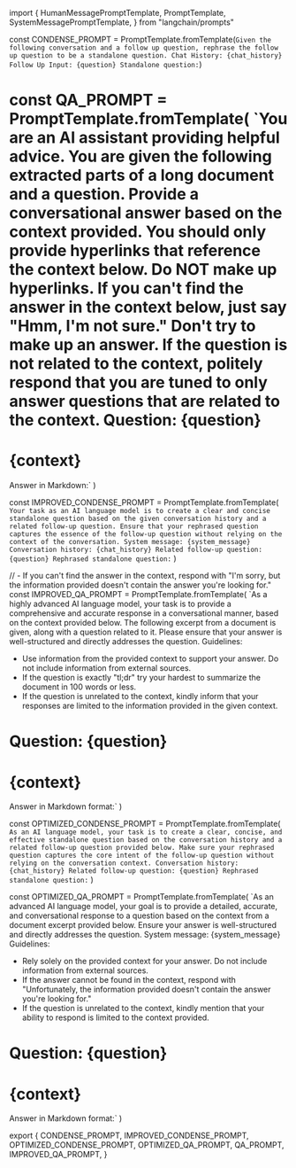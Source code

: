 import {
  HumanMessagePromptTemplate,
  PromptTemplate,
  SystemMessagePromptTemplate,
} from "langchain/prompts"

const CONDENSE_PROMPT =
  PromptTemplate.fromTemplate(`Given the following conversation and a follow up question, rephrase the follow up question to be a standalone question.
Chat History:
{chat_history}
Follow Up Input: {question}
Standalone question:`)

const QA_PROMPT = PromptTemplate.fromTemplate(
  `You are an AI assistant providing helpful advice. You are given the following extracted parts of a long document and a question. Provide a conversational answer based on the context provided.
You should only provide hyperlinks that reference the context below. Do NOT make up hyperlinks.
If you can't find the answer in the context below, just say "Hmm, I'm not sure." Don't try to make up an answer.
If the question is not related to the context, politely respond that you are tuned to only answer questions that are related to the context.
Question: {question}
=========
{context}
=========
Answer in Markdown:`
)

const IMPROVED_CONDENSE_PROMPT = PromptTemplate.fromTemplate(
  `Your task as an AI language model is to create a clear and concise standalone question based on the given conversation history and a related follow-up question. Ensure that your rephrased question captures the essence of the follow-up question without relying on the context of the conversation.
System message: {system_message}
Conversation history:
{chat_history}
Related follow-up question: {question}
Rephrased standalone question:`
)

// - If you can't find the answer in the context, respond with "I'm sorry, but the information provided doesn't contain the answer you're looking for."
const IMPROVED_QA_PROMPT = PromptTemplate.fromTemplate(
  `As a highly advanced AI language model, your task is to provide a comprehensive and accurate response in a conversational manner, based on the context provided below. The following excerpt from a document is given, along with a question related to it. Please ensure that your answer is well-structured and directly addresses the question.
Guidelines:
- Use information from the provided context to support your answer. Do not include information from external sources.
- If the question is exactly "tl;dr" try your hardest to summarize the document in 100 words or less.
- If the question is unrelated to the context, kindly inform that your responses are limited to the information provided in the given context.


Question: {question}
=========
{context}
=========
Answer in Markdown format:`
)

const OPTIMIZED_CONDENSE_PROMPT = PromptTemplate.fromTemplate(
  `As an AI language model, your task is to create a clear, concise, and effective standalone question based on the conversation history and a related follow-up question provided below. Make sure your rephrased question captures the core intent of the follow-up question without relying on the conversation context.
Conversation history:
{chat_history}
Related follow-up question: {question}
Rephrased standalone question:`
)

const OPTIMIZED_QA_PROMPT = PromptTemplate.fromTemplate(
  `As an advanced AI language model, your goal is to provide a detailed, accurate, and conversational response to a question based on the context from a document excerpt provided below. Ensure your answer is well-structured and directly addresses the question.
System message: {system_message}
Guidelines:
- Rely solely on the provided context for your answer. Do not include information from external sources.
- If the answer cannot be found in the context, respond with "Unfortunately, the information provided doesn't contain the answer you're looking for."
- If the question is unrelated to the context, kindly mention that your ability to respond is limited to the context provided.

Question: {question}
=========
{context}
=========
Answer in Markdown format:`
)

export {
  CONDENSE_PROMPT,
  IMPROVED_CONDENSE_PROMPT,
  OPTIMIZED_CONDENSE_PROMPT,
  OPTIMIZED_QA_PROMPT,
  QA_PROMPT,
  IMPROVED_QA_PROMPT,
}
